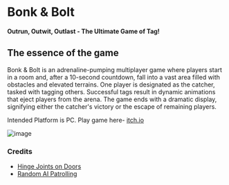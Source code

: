 # Bonk & Bolt

**Outrun, Outwit, Outlast - The Ultimate Game of Tag!**

## The essence of the game

Bonk & Bolt is an adrenaline-pumping multiplayer game where players start in a room and, after a 10-second countdown, fall into a vast area filled with obstacles and elevated terrains. One player is designated as the catcher, tasked with tagging others. Successful tags result in dynamic animations that eject players from the arena. The game ends with a dramatic display, signifying either the catcher's victory or the escape of remaining players.

Intended Platform is PC. Play game here- [itch.io](https://mayamichael.itch.io/bonk-bolt)

![image](https://github.com/our-game-maya-and-michael/Bonk-Bolt/assets/85742675/bbbd667b-25f2-40fa-90dc-89a9739e19d8)

### Credits
* [Hinge Joints on Doors](https://www.youtube.com/watch?v=HaLGYIYqPug&ab_channel=LittleOwlGaming-Unity3dTutorialsWithBrokn)
* [Random AI Patrolling](https://github.com/JonDevTutorial/RandomNavMeshMovement)
